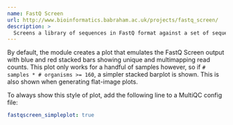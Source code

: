 ```yaml
---
name: FastQ Screen
url: http://www.bioinformatics.babraham.ac.uk/projects/fastq_screen/
description: >
  Screens a library of sequences in FastQ format against a set of sequence databases to see if the composition of the library matches with what you expect
---
```


By default, the module creates a plot that emulates the FastQ Screen output
with blue and red stacked bars showing unique and multimapping read counts.
This plot only works for a handful of samples however, so if
`# samples * # organisms >= 160`, a simpler stacked barplot is shown. This
is also shown when generating flat-image plots.

To always show this style of plot, add the following line to a MultiQC config file:

```yaml
fastqscreen_simpleplot: true
```
